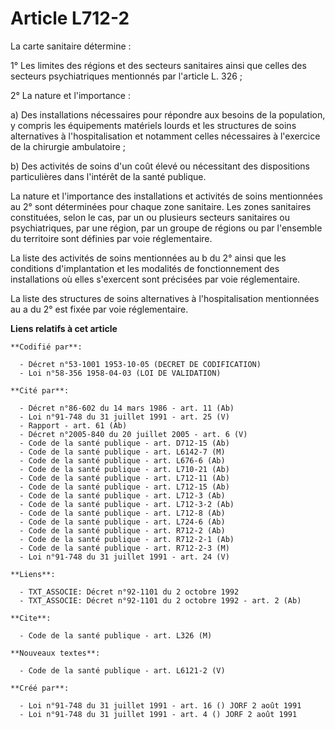 # Article L712-2

La carte sanitaire détermine :

1° Les limites des régions et des secteurs sanitaires ainsi que celles des secteurs psychiatriques mentionnés par l'article
L. 326 ;

2° La nature et l'importance :

a) Des installations nécessaires pour répondre aux besoins de la population, y compris les équipements matériels lourds et
les structures de soins alternatives à l'hospitalisation et notamment celles nécessaires à l'exercice de la chirurgie
ambulatoire ;

b) Des activités de soins d'un coût élevé ou nécessitant des dispositions particulières dans l'intérêt de la santé publique.

La nature et l'importance des installations et activités de soins mentionnées au 2° sont déterminées pour chaque zone
sanitaire. Les zones sanitaires constituées, selon le cas, par un ou plusieurs secteurs sanitaires ou psychiatriques, par une
région, par un groupe de régions ou par l'ensemble du territoire sont définies par voie réglementaire.

La liste des activités de soins mentionnées au b du 2° ainsi que les conditions d'implantation et les modalités de
fonctionnement des installations où elles s'exercent sont précisées par voie réglementaire.

La liste des structures de soins alternatives à l'hospitalisation mentionnées au a du 2° est fixée par voie réglementaire.

**Liens relatifs à cet article**

	**Codifié par**:

	  - Décret n°53-1001 1953-10-05 (DECRET DE CODIFICATION)
	  - Loi n°58-356 1958-04-03 (LOI DE VALIDATION)

	**Cité par**:

	  - Décret n°86-602 du 14 mars 1986 - art. 11 (Ab)
	  - Loi n°91-748 du 31 juillet 1991 - art. 25 (V)
	  - Rapport - art. 61 (Ab)
	  - Décret n°2005-840 du 20 juillet 2005 - art. 6 (V)
	  - Code de la santé publique - art. D712-15 (Ab)
	  - Code de la santé publique - art. L6142-7 (M)
	  - Code de la santé publique - art. L676-6 (Ab)
	  - Code de la santé publique - art. L710-21 (Ab)
	  - Code de la santé publique - art. L712-11 (Ab)
	  - Code de la santé publique - art. L712-15 (Ab)
	  - Code de la santé publique - art. L712-3 (Ab)
	  - Code de la santé publique - art. L712-3-2 (Ab)
	  - Code de la santé publique - art. L712-8 (Ab)
	  - Code de la santé publique - art. L724-6 (Ab)
	  - Code de la santé publique - art. R712-2 (Ab)
	  - Code de la santé publique - art. R712-2-1 (Ab)
	  - Code de la santé publique - art. R712-2-3 (M)
	  - Loi n°91-748 du 31 juillet 1991 - art. 24 (V)

	**Liens**:

	  - TXT_ASSOCIE: Décret n°92-1101 du 2 octobre 1992
	  - TXT_ASSOCIE: Décret n°92-1101 du 2 octobre 1992 - art. 2 (Ab)

	**Cite**:

	  - Code de la santé publique - art. L326 (M)

	**Nouveaux textes**:

	  - Code de la santé publique - art. L6121-2 (V)

	**Créé par**:

	  - Loi n°91-748 du 31 juillet 1991 - art. 16 () JORF 2 août 1991
	  - Loi n°91-748 du 31 juillet 1991 - art. 4 () JORF 2 août 1991
